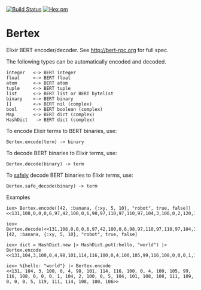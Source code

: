 [![Build Status](https://travis-ci.org/edgurgel/bertex.png?branch=master)](https://travis-ci.org/edgurgel/bertex) [![Hex pm](http://img.shields.io/hexpm/v/bertex.svg)](https://hex.pm/packages/bertex)

# Bertex

Elixir BERT encoder/decoder. See http://bert-rpc.org for full spec.

The following types can be automatically encoded and decoded.


    integer   <-> BERT integer
    float     <-> BERT float
    atom      <-> BERT atom
    tuple     <-> BERT tuple
    list      <-> BERT list or BERT bytelist
    binary    <-> BERT binary
    []        <-> BERT nil (complex)
    bool      <-> BERT boolean (complex)
    Map       <-> BERT dict (complex)
    HashDict   -> BERT dict (complex)

To encode Elixir terms to BERT binaries, use:

    Bertex.encode(term) -> binary

To decode BERT binaries to Elixir terms, use:

    Bertex.decode(binary) -> term

To [safely](http://www.erlang.org/doc/man/erlang.html#binary_to_term-2) decode BERT binaries to Elixir terms, use:

    Bertex.safe_decode(binary) -> term

Examples

```iex
iex> Bertex.encode([42, :banana, {:xy, 5, 10}, "robot", true, false])
<<131,108,0,0,0,6,97,42,100,0,6,98,97,110,97,110,97,104,3,100,0,2,120,121,97,5,97,10,109,0,0,0,5,114,111,98,111,116,104,2,100,0,4,98,101,114,116,100,0,4,116,114,117,101,104,2,100,0,4,98,101,114,116,100,0,5,102,97,108,115,101,106>>

iex> Bertex.decode(<<131,108,0,0,0,6,97,42,100,0,6,98,97,110,97,110,97,104,3,100,0,2,120,121,97,5,97,10,109,0,0,0,5,114,111,98,111,116,104,2,100,0,4,98,101,114,116,100,0,4,116,114,117,101,104,2,100,0,4,98,101,114,116,100,0,5,102,97,108,115,101,106>>)
[42, :banana, {:xy, 5, 10}, "robot", true, false]

iex> dict = HashDict.new |> HashDict.put(:hello, "world") |> Bertex.encode
<<131,104,3,100,0,4,98,101,114,116,100,0,4,100,105,99,116,108,0,0,0,1,104,2,100,0,5,104,101,108,108,111,109,0,0,0,5,119,111,114,108,100,106>>

iex> %{hello: "world"} |> Bertex.encode
<<131, 104, 3, 100, 0, 4, 98, 101, 114, 116, 100, 0, 4, 100, 105, 99, 116, 108, 0, 0, 0, 1, 104, 2, 100, 0, 5, 104, 101, 108, 108, 111, 109, 0, 0, 0, 5, 119, 111, 114, 108, 100, 106>>
```
